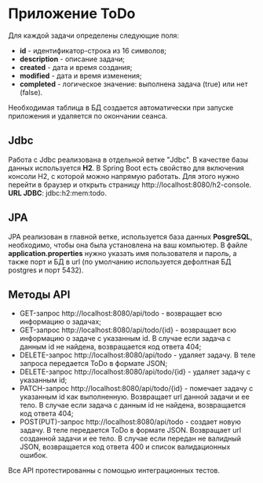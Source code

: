 # Приложение ToDo
Для каждой задачи определены следующие поля:
* **id** - идентификатор-строка из 16 символов;
* **description** - описание задачи;
* **created** - дата и время создания;
* **modified** - дата и время изменения;
* **completed** - логическое значение: выполнена задача (true) или нет (false).

Необходимая таблица в БД создается автоматически при запуске приложения и 
удаляется по окончании сеанса.

## Jdbc
Работа с Jdbc реализована в отдельной ветке "Jdbc". 
В качестве базы данных используется **H2**. В Spring Boot 
есть свойство для включения консоли H2, с которой можно напрямую
работать. Для этого нужно перейти в 
браузер и открыть страницу http://localhost:8080/h2-console.
**URL JDBC**: jdbc:h2:mem:todo.

## JPA
JPA реализован в главной ветке, используется база данных 
**PosgreSQL**, необходимо, чтобы она была установлена на ваш компьютер. 
В файле **application.properties** нужно указать 
имя пользователя и пароль, а также порт и БД в url (по умолчанию 
используется дефолтная БД postgres и порт 5432).

## Методы API
* GET-запрос http://localhost:8080/api/todo - возвращает всю информацию о задачах;
* GET-запрос http://localhost:8080/api/todo/{id} - возвращает всю информацию о задаче с указанным id. 
В случае если задача с данным id не найдена, возвращается код ответа 404;
* DELETE-запрос http://localhost:8080/api/todo - удаляет задачу. В теле запроса 
передается ToDo в формате JSON;
* DELETE-запрос http://localhost:8080/api/todo/{id} - удаляет задачу с указанным id;
* PATCH-запрос http://localhost:8080/api/todo/{id} - помечает задачу с указанным id как 
выполненную. Возвращает url данной задачи и ее тело.
В случае если задача с данным id не найдена, возвращается код ответа 404;
* POST(PUT)-запрос http://localhost:8080/api/todo - создает новую задачу.
В теле передается ToDo в формате JSON. Возвращает url
созданной задачи и ее тело. В случае если передан не валидный JSON,
возвращается код ответа 400 и список валидационных ошибок.

Все API протестированны с помощью интеграционных тестов.